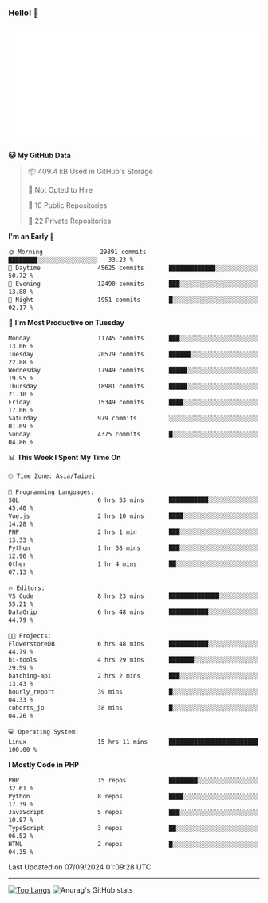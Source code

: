 ### Hello! 👋

![Metrics](/metrics.classic.svg)

<!--START_SECTION:waka-->
**🐱 My GitHub Data** 

> 📦 409.4 kB Used in GitHub's Storage 
 > 
> 🚫 Not Opted to Hire
 > 
> 📜 10 Public Repositories 
 > 
> 🔑 22 Private Repositories 
 > 
**I'm an Early 🐤** 

```text
🌞 Morning                29891 commits       ████████░░░░░░░░░░░░░░░░░   33.23 % 
🌆 Daytime                45625 commits       █████████████░░░░░░░░░░░░   50.72 % 
🌃 Evening                12490 commits       ███░░░░░░░░░░░░░░░░░░░░░░   13.88 % 
🌙 Night                  1951 commits        █░░░░░░░░░░░░░░░░░░░░░░░░   02.17 % 
```
📅 **I'm Most Productive on Tuesday** 

```text
Monday                   11745 commits       ███░░░░░░░░░░░░░░░░░░░░░░   13.06 % 
Tuesday                  20579 commits       ██████░░░░░░░░░░░░░░░░░░░   22.88 % 
Wednesday                17949 commits       █████░░░░░░░░░░░░░░░░░░░░   19.95 % 
Thursday                 18981 commits       █████░░░░░░░░░░░░░░░░░░░░   21.10 % 
Friday                   15349 commits       ████░░░░░░░░░░░░░░░░░░░░░   17.06 % 
Saturday                 979 commits         ░░░░░░░░░░░░░░░░░░░░░░░░░   01.09 % 
Sunday                   4375 commits        █░░░░░░░░░░░░░░░░░░░░░░░░   04.86 % 
```


📊 **This Week I Spent My Time On** 

```text
🕑︎ Time Zone: Asia/Taipei

💬 Programming Languages: 
SQL                      6 hrs 53 mins       ███████████░░░░░░░░░░░░░░   45.40 % 
Vue.js                   2 hrs 10 mins       ████░░░░░░░░░░░░░░░░░░░░░   14.28 % 
PHP                      2 hrs 1 min         ███░░░░░░░░░░░░░░░░░░░░░░   13.33 % 
Python                   1 hr 58 mins        ███░░░░░░░░░░░░░░░░░░░░░░   12.96 % 
Other                    1 hr 4 mins         ██░░░░░░░░░░░░░░░░░░░░░░░   07.13 % 

🔥 Editors: 
VS Code                  8 hrs 23 mins       ██████████████░░░░░░░░░░░   55.21 % 
DataGrip                 6 hrs 48 mins       ███████████░░░░░░░░░░░░░░   44.79 % 

🐱‍💻 Projects: 
FlowerstoreDB            6 hrs 48 mins       ███████████░░░░░░░░░░░░░░   44.79 % 
bi-tools                 4 hrs 29 mins       ███████░░░░░░░░░░░░░░░░░░   29.59 % 
batching-api             2 hrs 2 mins        ███░░░░░░░░░░░░░░░░░░░░░░   13.43 % 
hourly_report            39 mins             █░░░░░░░░░░░░░░░░░░░░░░░░   04.33 % 
cohorts_jp               38 mins             █░░░░░░░░░░░░░░░░░░░░░░░░   04.26 % 

💻 Operating System: 
Linux                    15 hrs 11 mins      █████████████████████████   100.00 % 
```

**I Mostly Code in PHP** 

```text
PHP                      15 repos            ████████░░░░░░░░░░░░░░░░░   32.61 % 
Python                   8 repos             ████░░░░░░░░░░░░░░░░░░░░░   17.39 % 
JavaScript               5 repos             ███░░░░░░░░░░░░░░░░░░░░░░   10.87 % 
TypeScript               3 repos             ██░░░░░░░░░░░░░░░░░░░░░░░   06.52 % 
HTML                     2 repos             █░░░░░░░░░░░░░░░░░░░░░░░░   04.35 % 
```




 Last Updated on 07/09/2024 01:09:28 UTC
<!--END_SECTION:waka-->

<hr>

<span style="display:inline-block">[![Top Langs](https://github-readme-stats.vercel.app/api/top-langs/?username=maureendadap&layout=compact&theme=transparent)](https://github.com/anuraghazra/github-readme-stats)</span>
<span style="display:inline-block">![Anurag's GitHub stats](https://github-readme-stats.vercel.app/api?username=maureendadap&show_icons=true&theme=transparent&count_private=true)</span>

<!--
**MaureenDadap/maureendadap** is a ✨ _special_ ✨ repository because its `README.md` (this file) appears on your GitHub profile.

Here are some ideas to get you started:

- 🔭 I’m currently working on ...
- 🌱 I’m currently learning ...
- 👯 I’m looking to collaborate on ...
- 🤔 I’m looking for help with ...
- 💬 Ask me about ...
- 📫 How to reach me: ...
- 😄 Pronouns: ...
- ⚡ Fun fact: ...
-->
